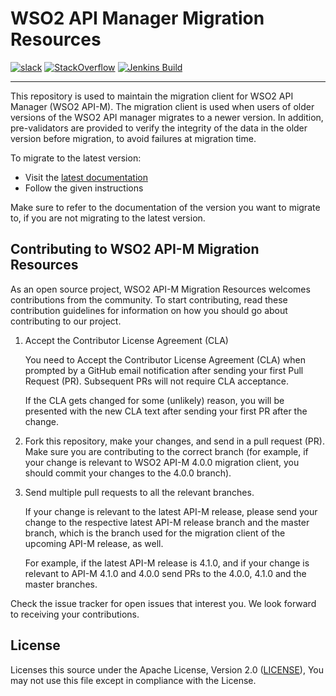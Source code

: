# WSO2 API Manager Migration Resources

[![slack](https://img.shields.io/badge/slack-wso2--apim-blueviolet)](https://join.slack.com/t/wso2-apim/shared_invite/enQtNzEzMzk5Njc5MzM0LTgwODI3NmQ1MjI0ZDQyMGNmZGI4ZjdkZmI1ZWZmMjNkY2E0NmY3ZmExYjkxYThjNzNkOTU2NWJmYzM4YzZiOWU?)
[![StackOverflow](https://img.shields.io/badge/stackoverflow-wso2am-orange)](https://stackoverflow.com/tags/wso2-am/)
[![Jenkins Build](https://img.shields.io/jenkins/build?jobUrl=https%3A%2F%2Fwso2.org%2Fjenkins%2Fjob%2Fapim-extensions%2Fjob%2Fapim-migration-resources_4.1.0%2F)](https://wso2.org/jenkins/job/apim-extensions/job/apim-migration-resources_4.1.0/)

---

This repository is used to maintain the migration client for WSO2 API Manager (WSO2 API-M). 
The migration client is used when users of older versions of the WSO2 API manager migrates to a newer version.
In addition, pre-validators are provided to verify the integrity of the data in the older version before migration, to avoid failures at migration time.

To migrate to the latest version:
- Visit the [latest documentation](https://apim.docs.wso2.com/en/latest/install-and-setup/upgrading-wso2-api-manager/upgrading-guidelines/)
- Follow the given instructions

Make sure to refer to the documentation of the version you want to migrate to, if you are not migrating to the latest version.

## Contributing to WSO2 API-M Migration Resources

As an open source project, WSO2 API-M Migration Resources welcomes contributions from the community. To start contributing, read these contribution guidelines for information on how you should go about contributing to our project.

1. Accept the Contributor License Agreement (CLA)

   You need to Accept the Contributor License Agreement (CLA) when prompted by a GitHub email notification after sending your first Pull Request (PR). Subsequent PRs will not require CLA acceptance.

   If the CLA gets changed for some (unlikely) reason, you will be presented with the new CLA text after sending your first PR after the change.

2. Fork this repository, make your changes, and send in a pull request (PR). Make sure you are contributing to the correct branch (for example, if your change is relevant to WSO2 API-M 4.0.0 migration client, you should commit your changes to the 4.0.0 branch).

3. Send multiple pull requests to all the relevant branches.

   If your change is relevant to the latest API-M release, please send your change to the respective latest API-M release branch and the master branch, which is the branch used for the migration client of the upcoming API-M release, as well.

   For example, if the latest API-M release is 4.1.0, and if your change is relevant to API-M 4.1.0 and 4.0.0 send PRs to the 4.0.0, 4.1.0 and the master branches.

Check the issue tracker for open issues that interest you. We look forward to receiving your contributions.

## License

Licenses this source under the Apache License, Version 2.0 ([LICENSE](LICENSE)), You may not use this file except in compliance with the License.